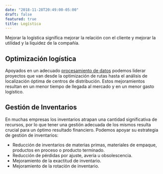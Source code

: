 ```yaml
---
date: "2018-11-28T20:49:00-05:00"
draft: false
featured: true
title: Logística
---
```


Mejorar la logística significa mejorar la relación con el cliente y mejorar la utilidad y la liquidez de la compañía.

## Optimización logística

Apoyados en un adecuado [procesamiento de datos](/servicios/ciencia-datos) podemos liderar proyectos que van desde la optimización de rutas hasta el análisis de localización óptima de centros de distribución. Estos mejoramientos resultan en un menor tiempo de llegada al mercado y en un menor gasto logístico.

## Gestión de Inventarios

En muchas empresas los inventarios atrapan una cantidad significativa de recursos, por lo que tener una gestión adecuada de los mismos resulta crucial para un óptimo resultado financiero. Podemos apoyar su estrategia de gestión de inventarios:

+ Reducción de inventarios de materias primas, materiales de empaque, productos en proceso o producto terminado.
+ Reducción de pérdidas por ajuste, avería u obsolescencia.
+ Mejoramiento de la exactitud de inventario.
+ Mejoramiento de la rotación de inventario.
